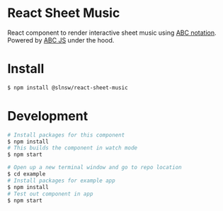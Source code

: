 # React Sheet Music

React component to render interactive sheet music using [ABC notation](http://abcnotation.com/learn). Powered by [ABC JS](https://paulrosen.github.io/abcjs/) under the hood.

# Install

```bash
$ npm install @slnsw/react-sheet-music
```

# Development

```bash
# Install packages for this component
$ npm install
# This builds the component in watch mode
$ npm start

# Open up a new terminal window and go to repo location
$ cd example
# Install packages for example app
$ npm install
# Test out component in app
$ npm start
```
